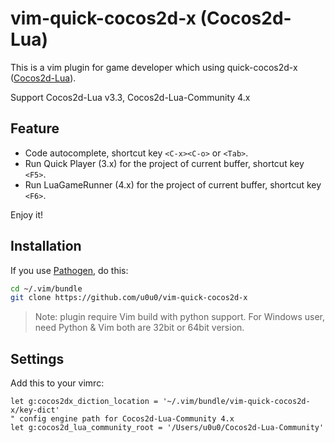 # vim-quick-cocos2d-x (Cocos2d-Lua)

This is a vim plugin for game developer which using quick-cocos2d-x ([Cocos2d-Lua](http://www.cocos.com/download/cocos2d-lua/)).

Support Cocos2d-Lua v3.3, Cocos2d-Lua-Community 4.x

## Feature

* Code autocomplete, shortcut key `<C-x><C-o>` or `<Tab>`.
* Run Quick Player (3.x) for the project of current buffer, shortcut key `<F5>`.
* Run LuaGameRunner (4.x) for the project of current buffer, shortcut key `<F6>`.

Enjoy it!

## Installation

If you use [Pathogen](https://github.com/tpope/vim-pathogen), do this:

```sh
cd ~/.vim/bundle
git clone https://github.com/u0u0/vim-quick-cocos2d-x
```

> Note: plugin require Vim build with python support.
> For Windows user, need Python & Vim both are 32bit or 64bit version.

## Settings

Add this to your vimrc:

```
let g:cocos2dx_diction_location = '~/.vim/bundle/vim-quick-cocos2d-x/key-dict'
" config engine path for Cocos2d-Lua-Community 4.x
let g:cocos2d_lua_community_root = '/Users/u0u0/Cocos2d-Lua-Community'
```